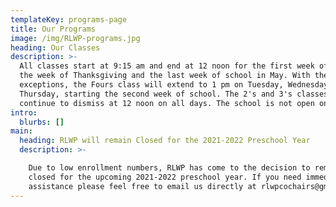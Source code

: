 ```yaml
---
templateKey: programs-page
title: Our Programs
image: /img/RLWP-programs.jpg
heading: Our Classes
description: >-
  All classes start at 9:15 am and end at 12 noon for the first week of school,
  the week of Thanksgiving and the last week of school in May. With the above
  exceptions, the Fours class will extend to 1 pm on Tuesday, Wednesday, and
  Thursday, starting the second week of school. The 2's and 3's classes will
  continue to dismiss at 12 noon on all days. The school is not open on Fridays.
intro:
  blurbs: []
main:
  heading: RLWP will remain Closed for the 2021-2022 Preschool Year
  description: >-

    Due to low enrollment numbers, RLWP has come to the decision to remain
    closed for the upcoming 2021-2022 preschool year. If you need immediate
    assistance please feel free to email us directly at rlwpcochairs@gmail.com
---
```


